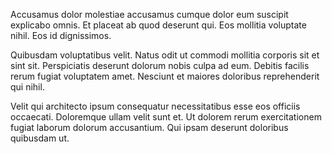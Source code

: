 Accusamus dolor molestiae accusamus cumque dolor eum suscipit explicabo omnis. Et placeat ab quod deserunt qui. Eos mollitia voluptate nihil. Eos id dignissimos.
 Quibusdam voluptatibus velit. Natus odit ut commodi mollitia corporis sit et sint sit. Perspiciatis deserunt dolorum nobis culpa ad eum. Debitis facilis rerum fugiat voluptatem amet. Nesciunt et maiores doloribus reprehenderit qui nihil.
 Velit qui architecto ipsum consequatur necessitatibus esse eos officiis occaecati. Doloremque ullam velit sunt et. Ut dolorem rerum exercitationem fugiat laborum dolorum accusantium. Qui ipsam deserunt doloribus quibusdam ut.